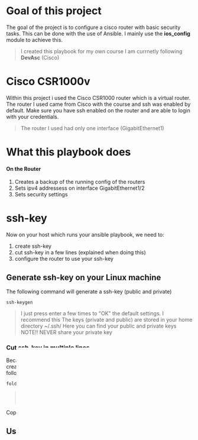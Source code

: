 # Goal of this project

The goal of the project is to configure a cisco router with basic security tasks.
This can be done with the use of Ansible. I mainly use the **ios_config** module to achieve this.

> I created this playbook for my own course I am currnetly following **DevAsc** (Cisco)

# Cisco CSR1000v

Within this project i used the Cisco CSR1000 router which is a virtual router.
The router I used came from Cisco with the course and ssh was enabled by default.
Make sure you have ssh enabled on the router and are able to login with your credentials.

> The router I used had only one interface (GigabitEthernet1)

# What this playbook does
#### On the Router
1. Creates a backup of the running config of the routers 
2. Sets ipv4 addressess on interface GigabitEthernet1/2
3. Sets security settings 


# ssh-key

Now on your host which runs your ansible playbook, we need to:

1.  create ssh-key
2.  cut ssh-key in a few lines (explained when doing this)
3.  configure the router to use your ssh-key

## Generate ssh-key on your Linux machine

The following command will generate a ssh-key (public and private)

```
ssh-keygen
```

> I just press enter a few times to "OK" the default settings. I recommend this
> The keys (private and public) are stored in your home directory ~/.ssh/
> Here you can find your public and private keys
> NOTE!! NEVER share your private key

### Cut ssh-key in multiple lines

Because Cisco-IOS only supports up to 254 characters per line, we need to 
create multiple lines out of our id_rsa.pub key. We can do that by using the following command:

```
fold -b -w 72 /HOME/USERNAME/.ssh/id_rsa.pub
```

> replace "/HOME/USERNAME/ with the desired home/username/ you want to use for the ssh-key

Copy this output and login onto your router

## Use ssh-pubkey

1.  Go into config mode on your Cisco CRSV1000 router.
    
2.  execute the command:
    
    ```
    ip ssh pubkey-chain
      username cisco
      key-string
    ```
    

You are now in the **conf-ssh-pubkey-data** mode. Here you can past your previous copied id_rsa.pub key
. press enter and return to config mode.


## Check if ssh-key is working

check from your Linux machine if you can login with your ssh-key by executing the following command:

```
ssh username@ipAddressOrHostname # cisco@192.168.10.1
```

# Run Ansible

You can run ansible playbooks with a small wrapper script.

```
./run -l websers
```
> runs only the group **webservers** from inventory (hosts)

> Make sure the **run** file has execute permissions

This checks the site.yml file and looks for the **routers** group there.
I made it possible to just run a single playbook for a group. Use the **-t** for tag option:

```
./run -l routers -t rbase
```

This runs the playbook routers_base for the hosts within **routers**

# Run all playbooks against all hosts (entire site.yaml)

```
./run
```